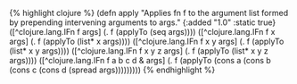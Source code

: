 {% highlight clojure %}
(defn apply
  "Applies fn f to the argument list formed by prepending intervening arguments to args."
  {:added "1.0"
   :static true}
  ([^clojure.lang.IFn f args]
     (. f (applyTo (seq args))))
  ([^clojure.lang.IFn f x args]
     (. f (applyTo (list* x args))))
  ([^clojure.lang.IFn f x y args]
     (. f (applyTo (list* x y args))))
  ([^clojure.lang.IFn f x y z args]
     (. f (applyTo (list* x y z args))))
  ([^clojure.lang.IFn f a b c d & args]
     (. f (applyTo (cons a (cons b (cons c (cons d (spread args)))))))))
{% endhighlight %}
